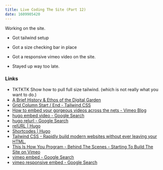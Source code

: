 ```yaml
---
title: Live Coding The Site (Part 12)
date: 1609905420
---
```


Working on the site. 

- Got tailwind setup

- Got a size checking bar in place 

- Got a responsive vimeo video on the site. 

- Stayed up way too late. 




### Links

- TKTKTK Show how to pull full size tailwind. (which is not really what you want to do.)
- [A Brief History & Ethos of the Digital Garden](https://maggieappleton.com/garden-history)
- [Grid Column Start / End - Tailwind CSS](https://tailwindcss.com/docs/grid-column)
- [How to embed your gorgeous videos across the nets - Vimeo Blog](https://vimeo.com/blog/post/how-to-embed-your-gorgeous-videos-across-the-nets/)
- [hugo embed video - Google Search](https://www.google.com/search?client=safari&rls=en&q=hugo+embed+video&ie=UTF-8&oe=UTF-8)
- [hugo relurl - Google Search](https://www.google.com/search?client=safari&rls=en&q=hugo+relurl&ie=UTF-8&oe=UTF-8)
- [relURL | Hugo](https://gohugo.io/functions/relurl/)
- [Shortcodes | Hugo](https://gohugo.io/content-management/shortcodes/)
- [Tailwind CSS - Rapidly build modern websites without ever leaving your HTML.](https://tailwindcss.com/)
- [This Is How You Program - Behind The Scenes - Starting To Build The Site on Vimeo](https://vimeo.com/493198171)
- [vimeo embed - Google Search](https://www.google.com/search?client=safari&rls=en&q=vimeo+embed&ie=UTF-8&oe=UTF-8)
- [vimeo responsive embed - Google Search](https://www.google.com/search?client=safari&rls=en&q=vimeo+responsive+embed&ie=UTF-8&oe=UTF-8)

